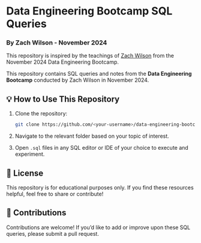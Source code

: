 # Data Engineering Bootcamp SQL Queries  
### By Zach Wilson - November 2024  
This repository is inspired by the teachings of [Zach Wilson](https://github.com/EcZachly) from the November 2024 Data Engineering Bootcamp.

This repository contains SQL queries and notes from the **Data Engineering Bootcamp** conducted by Zach Wilson in November 2024. 

## 💡 How to Use This Repository  

1. Clone the repository:  
   ```bash  
   git clone https://github.com/<your-username>/data-engineering-bootcamp-sql.git  
   ```  

2. Navigate to the relevant folder based on your topic of interest.  

3. Open `.sql` files in any SQL editor or IDE of your choice to execute and experiment.  

## 📜 License  

This repository is for educational purposes only. If you find these resources helpful, feel free to share or contribute!  

## 🙌 Contributions  

Contributions are welcome! If you’d like to add or improve upon these SQL queries, please submit a pull request.  
